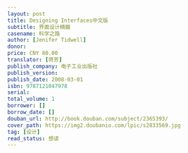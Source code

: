 ```yaml
---
layout: post
title: Designing Interfaces中文版
subtitle: 界面设计精髓
casename: 科学之路
author: [Jenifer Tidwell]
donor: 
price: CNY 80.00
translator: [蒋芳]
publish_company: 电子工业出版社
publish_version: 
publish_date: 2008-03-01
isbn: 9787121047978
serial: 
total_volume: 1
borrower: []
borrow_date: []
douban_url: http://book.douban.com/subject/2365393/
cover_path: https://img2.doubanio.com/lpic/s2833569.jpg
tag: [设计]
read_status: 想读
---
```

